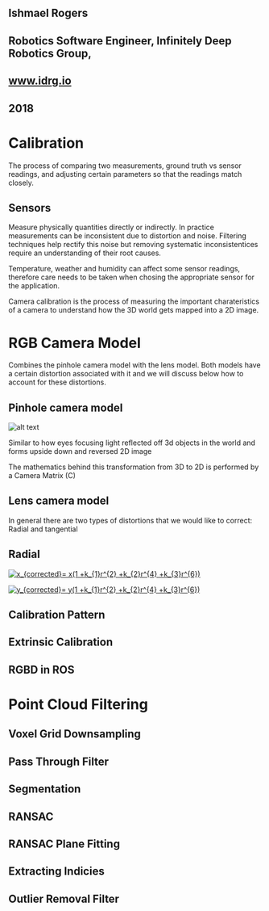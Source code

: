 ## Ishmael Rogers
## Robotics Software Engineer, Infinitely Deep Robotics Group,  
## www.idrg.io  
## 2018

[image1]: PinHoleModel


# Calibration 

The process of comparing two measurements, ground truth vs sensor readings, and adjusting certain parameters so that the readings match closely. 

Sensors
---
Measure physically quantities directly or indirectly. In practice measurements can be inconsistent due to distortion and noise. Filtering techniques help rectify this noise but removing systematic inconsistentices require an understanding of their root causes.

Temperature, weather and humidity can affect some sensor readings, therefore care needs to be taken when chosing the appropriate sensor for the application. 

Camera calibration is the process of measuring the important charateristics of a camera to understand how the 3D world gets mapped into a 2D image.  


# RGB Camera Model 

Combines the pinhole camera model with the lens model. Both models have a certain distortion associated with it and we will discuss below how to account for these distortions. 

Pinhole camera model
---
![alt text][image1]

Similar to how eyes focusing light reflected off 3d objects in the world and forms upside down and reversed 2D image

The mathematics behind this transformation from 3D to 2D is performed by a Camera Matrix (C) 

Lens camera model
---

In general there are two types of distortions that we would like to correct: Radial and tangential 

Radial
---
<a href="https://www.codecogs.com/eqnedit.php?latex=x_{corrected}=&space;x(1&space;&plus;k_{1}r^{2}&space;&plus;k_{2}r^{4}&space;&plus;k_{3}r^{6})" target="_blank"><img src="https://latex.codecogs.com/gif.latex?x_{corrected}=&space;x(1&space;&plus;k_{1}r^{2}&space;&plus;k_{2}r^{4}&space;&plus;k_{3}r^{6})" title="x_{corrected}= x(1 +k_{1}r^{2} +k_{2}r^{4} +k_{3}r^{6})" /></a>

<a href="https://www.codecogs.com/eqnedit.php?latex=y_{corrected}=&space;y(1&space;&plus;k_{1}r^{2}&space;&plus;k_{2}r^{4}&space;&plus;k_{3}r^{6})" target="_blank"><img src="https://latex.codecogs.com/gif.latex?y_{corrected}=&space;y(1&space;&plus;k_{1}r^{2}&space;&plus;k_{2}r^{4}&space;&plus;k_{3}r^{6})" title="y_{corrected}= y(1 +k_{1}r^{2} +k_{2}r^{4} +k_{3}r^{6})" /></a>



## Calibration Pattern 

## Extrinsic Calibration

## RGBD in ROS

# Point Cloud Filtering 

## Voxel Grid Downsampling  

## Pass Through Filter 

## Segmentation

## RANSAC

## RANSAC Plane Fitting 

## Extracting Indicies

## Outlier Removal Filter
